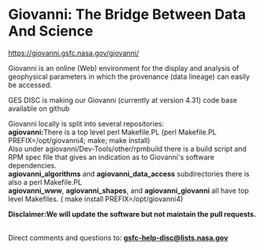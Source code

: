 # Giovanni:     The Bridge Between Data And Science 
https://giovanni.gsfc.nasa.gov/giovanni/

Giovanni is an online (Web) environment for the display and analysis of geophysical parameters in which the provenance (data lineage) can easily be accessed. 

GES DISC is making our Giovanni (currently at version 4.31)  code base available on github

Giovanni locally is split into several repositories:
<br/><b>agiovanni:</b>There is a top level perl Makefile.PL (perl Makefile.PL PREFIX=/opt/giovanni4; make; make install)
<br/>Also under agiovanni/Dev-Tools/other/rpmbuild there is a build script and RPM spec file that gives an  indication as to
Giovanni's software dependencies.
<br/><b>agiovanni_algorithms</b> and <b>agiovanni_data_access</b> subdirectories there is also a perl Makefile.PL
<br/><b>agiovanni_www</b>, <b>agiovanni_shapes</b>, and <b> agiovanni_giovanni</b> all have  top level Makefiles. ( make install PREFIX=/opt/giovanni4)


<b>Disclaimer:We will update the software but not maintain the pull requests.</b>

<br/>Direct comments and questions to: <b>gsfc-help-disc@lists.nasa.gov</b>




